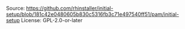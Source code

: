 Source: https://github.com/rhinstaller/initial-setup/blob/181c42e0480605b830c5316fb3c71e497540ff51/pam/initial-setup
License: GPL-2.0-or-later
